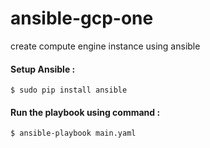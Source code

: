 # ansible-gcp-one
create compute engine instance using ansible

#### Setup Ansible :

	$ sudo pip install ansible

#### Run the playbook using command :
	
	$ ansible-playbook main.yaml
